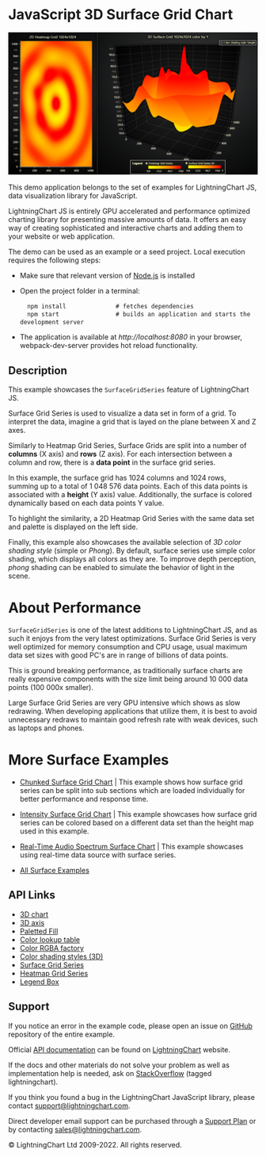 # JavaScript 3D Surface Grid Chart

![JavaScript 3D Surface Grid Chart](surfaceGrid-darkGold.png)

This demo application belongs to the set of examples for LightningChart JS, data visualization library for JavaScript.

LightningChart JS is entirely GPU accelerated and performance optimized charting library for presenting massive amounts of data. It offers an easy way of creating sophisticated and interactive charts and adding them to your website or web application.

The demo can be used as an example or a seed project. Local execution requires the following steps:

-   Make sure that relevant version of [Node.js](https://nodejs.org/en/download/) is installed
-   Open the project folder in a terminal:

          npm install              # fetches dependencies
          npm start                # builds an application and starts the development server

-   The application is available at _http://localhost:8080_ in your browser, webpack-dev-server provides hot reload functionality.


## Description

This example showcases the `SurfaceGridSeries` feature of LightningChart JS.

Surface Grid Series is used to visualize a data set in form of a grid. To interpret the data, imagine a grid that is layed on the plane between X and Z axes.

Similarly to Heatmap Grid Series, Surface Grids are split into a number of **columns** (X axis) and **rows** (Z axis). For each intersection between a column and row, there is a **data point** in the surface grid series.

In this example, the surface grid has 1024 columns and 1024 rows, summing up to a total of 1 048 576 data points. Each of this data points is associated with a **height** (Y axis) value. Additionally, the surface is colored dynamically based on each data points Y value.

To highlight the similarity, a 2D Heatmap Grid Series with the same data set and palette is displayed on the left side.

Finally, this example also showcases the available selection of _3D color shading style_ (simple or _Phong_). By default, surface series use simple color shading, which displays all colors as they are. To improve depth perception, _phong_ shading can be enabled to simulate the behavior of light in the scene.

# About Performance

`SurfaceGridSeries` is one of the latest additions to LightningChart JS, and as such it enjoys from the very latest optimizations. Surface Grid Series is very well optimized for memory consumption and CPU usage, usual maximum data set sizes with good PC's are in range of billions of data points.

This is ground breaking performance, as traditionally surface charts are really expensive components with the size limit being around 10 000 data points (100 000x smaller).

Large Surface Grid Series are very GPU intensive which shows as slow redrawing. When developing applications that utilize them, it is best to avoid unnecessary redraws to maintain good refresh rate with weak devices, such as laptops and phones.

# More Surface Examples

-   [Chunked Surface Grid Chart](https://lightningchart.com/lightningchart-js-interactive-examples/examples/lcjs-example-0916-surfaceChunkLoad.html) | This example shows how surface grid series can be split into sub sections which are loaded individually for better performance and response time.

-   [Intensity Surface Grid Chart](https://lightningchart.com/lightningchart-js-interactive-examples/examples/lcjs-example-0914-surfaceIntensityGrid.html) | This example showcases how surface grid series can be colored based on a different data set than the height map used in this example.

-   [Real-Time Audio Spectrum Surface Chart](https://lightningchart.com/lightningchart-js-interactive-examples/examples/lcjs-example-0913-surfaceScrollingGrid.html) | This example showcases using real-time data source with surface series.

-   [All Surface Examples](https://lightningchart.com/lightningchart-js-interactive-examples/search.html?t=surface)


## API Links

* [3D chart]
* [3D axis]
* [Paletted Fill]
* [Color lookup table]
* [Color RGBA factory]
* [Color shading styles (3D)]
* [Surface Grid Series]
* [Heatmap Grid Series]
* [Legend Box]


## Support

If you notice an error in the example code, please open an issue on [GitHub][0] repository of the entire example.

Official [API documentation][1] can be found on [LightningChart][2] website.

If the docs and other materials do not solve your problem as well as implementation help is needed, ask on [StackOverflow][3] (tagged lightningchart).

If you think you found a bug in the LightningChart JavaScript library, please contact support@lightningchart.com.

Direct developer email support can be purchased through a [Support Plan][4] or by contacting sales@lightningchart.com.

[0]: https://github.com/Arction/
[1]: https://lightningchart.com/lightningchart-js-api-documentation/
[2]: https://lightningchart.com
[3]: https://stackoverflow.com/questions/tagged/lightningchart
[4]: https://lightningchart.com/support-services/

© LightningChart Ltd 2009-2022. All rights reserved.


[3D chart]: https://lightningchart.com/lightningchart-js-api-documentation/v4.1.0/classes/Chart3D.html
[3D axis]: https://lightningchart.com/lightningchart-js-api-documentation/v4.1.0/classes/Axis3D.html
[Paletted Fill]: https://lightningchart.com/lightningchart-js-api-documentation/v4.1.0/classes/PalettedFill.html
[Color lookup table]: https://lightningchart.com/lightningchart-js-api-documentation/v4.1.0/classes/LUT.html
[Color RGBA factory]: https://lightningchart.com/lightningchart-js-api-documentation/v4.1.0/functions/ColorRGBA.html
[Color shading styles (3D)]: https://lightningchart.com/lightningchart-js-api-documentation/v4.1.0/variables/ColorShadingStyles.html
[Surface Grid Series]: https://lightningchart.com/lightningchart-js-api-documentation/v4.1.0/classes/SurfaceGridSeries3D.html
[Heatmap Grid Series]: https://lightningchart.com/lightningchart-js-api-documentation/v4.1.0/classes/HeatmapGridSeriesIntensityValues.html
[Legend Box]: https://lightningchart.com/lightningchart-js-api-documentation/v4.1.0/classes/Chart.html#addLegendBox

